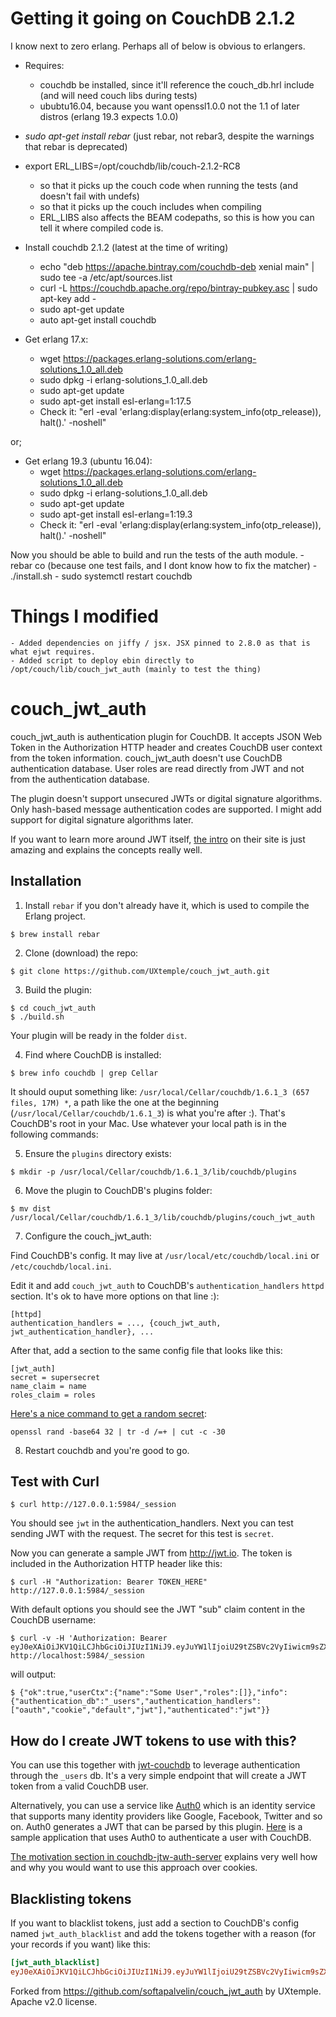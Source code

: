 # Getting it going on CouchDB 2.1.2

I know next to zero erlang. Perhaps all of below is obvious to erlangers.

- Requires:
    - couchdb be installed, since it'll reference the couch_db.hrl include (and will need couch libs during tests)
    - ububtu16.04, because you want openssl1.0.0 not the 1.1 of later distros (erlang 19.3 expects 1.0.0)

- *sudo apt-get install rebar* (just rebar, not rebar3, despite the warnings that rebar is deprecated)
- export ERL_LIBS=/opt/couchdb/lib/couch-2.1.2-RC8
    - so that it picks up the couch code when running the tests (and doesn't fail with undefs)
    - so that it picks up the couch includes when compiling
    - ERL_LIBS also affects the BEAM codepaths, so this is how you can tell it where compiled code is.

- Install couchdb 2.1.2 (latest at the time of writing)
    - echo "deb https://apache.bintray.com/couchdb-deb xenial main" | sudo tee -a /etc/apt/sources.list
    - curl -L https://couchdb.apache.org/repo/bintray-pubkey.asc | sudo apt-key add -
    - sudo apt-get update
    - auto apt-get install couchdb

- Get erlang 17.x:
    - wget https://packages.erlang-solutions.com/erlang-solutions_1.0_all.deb
    - sudo dpkg -i erlang-solutions_1.0_all.deb
    - sudo apt-get update
    - sudo apt-get install esl-erlang=1:17.5
    - Check it: "erl -eval 'erlang:display(erlang:system_info(otp_release)), halt().'  -noshell"

or;

- Get erlang 19.3 (ubuntu 16.04):
    - wget https://packages.erlang-solutions.com/erlang-solutions_1.0_all.deb
    - sudo dpkg -i erlang-solutions_1.0_all.deb
    - sudo apt-get update
    - sudo apt-get install esl-erlang=1:19.3
    - Check it: "erl -eval 'erlang:display(erlang:system_info(otp_release)), halt().'  -noshell"

Now you should be able to build and run the tests of the auth module.
    - rebar co (because one test fails, and I dont know how to fix the matcher)
    - ./install.sh
    - sudo systemctl restart couchdb

# Things I modified
    - Added dependencies on jiffy / jsx. JSX pinned to 2.8.0 as that is what ejwt requires.
    - Added script to deploy ebin directly to /opt/couch/lib/couch_jwt_auth (mainly to test the thing)


# couch_jwt_auth

couch_jwt_auth is authentication plugin for CouchDB. It accepts JSON Web Token in the Authorization
HTTP header and creates CouchDB user context from the token information. couch_jwt_auth doesn't use
CouchDB authentication database. User roles are read directly from JWT and not from the
authentication database.

The plugin doesn't support unsecured JWTs or digital signature algorithms. Only hash-based message
authentication codes are supported. I might add support for digital signature algorithms later. 

If you want to learn more around JWT itself, [the intro](https://jwt.io/introduction/) on their
site is just amazing and explains the concepts really well.

## Installation

1. Install `rebar` if you don't already have it, which is used to compile the Erlang project.
  ```
  $ brew install rebar
  ```

2. Clone (download) the repo:
  ```
  $ git clone https://github.com/UXtemple/couch_jwt_auth.git
  ```

3. Build the plugin:
  ```
  $ cd couch_jwt_auth
  $ ./build.sh
  ```

  Your plugin will be ready in the folder `dist`.

4. Find where CouchDB is installed:
  ```
  $ brew info couchdb | grep Cellar
  ```

  It should ouput something like: `/usr/local/Cellar/couchdb/1.6.1_3 (657 files, 17M) *`, a path like
  the one at the beginning (`/usr/local/Cellar/couchdb/1.6.1_3`) is what you're after :). That's
  CouchDB's root in your Mac. Use whatever your local path is in the following commands:

5. Ensure the `plugins` directory exists:
  ```
  $ mkdir -p /usr/local/Cellar/couchdb/1.6.1_3/lib/couchdb/plugins
  ```

6. Move the plugin to CouchDB's plugins folder:
  ```
  $ mv dist /usr/local/Cellar/couchdb/1.6.1_3/lib/couchdb/plugins/couch_jwt_auth
  ```

7. Configure the couch_jwt_auth:

  Find CouchDB's config. It may live at `/usr/local/etc/couchdb/local.ini` or
  `/etc/couchdb/local.ini`.

  Edit it and add `couch_jwt_auth` to CouchDB's `authentication_handlers` `httpd` section.
  It's ok to have more options on that line :):

  ```
  [httpd]
  authentication_handlers = ..., {couch_jwt_auth, jwt_authentication_handler}, ...
  ```

  After that, add a section to the same config file that looks like this:

  ```
  [jwt_auth]
  secret = supersecret
  name_claim = name
  roles_claim = roles
  ```

  [Here's a nice command to get a random
  secret](http://security.stackexchange.com/questions/81976/is-this-a-secure-way-to-generate-passwords-at-the-command-line):

  ```
  openssl rand -base64 32 | tr -d /=+ | cut -c -30
  ```

8. Restart couchdb and you're good to go.

## Test with Curl

```
$ curl http://127.0.0.1:5984/_session
```

You should see `jwt` in the authentication_handlers. Next
you can test sending JWT with the request. The secret for this test is `secret`.

Now you can generate a sample JWT from http://jwt.io. The token is included in the Authorization
HTTP header like this:

```
$ curl -H "Authorization: Bearer TOKEN_HERE" http://127.0.0.1:5984/_session
```

With default options you should see the JWT "sub" claim content in the CouchDB username:

```
$ curl -v -H 'Authorization: Bearer eyJ0eXAiOiJKV1QiLCJhbGciOiJIUzI1NiJ9.eyJuYW1lIjoiU29tZSBVc2VyIiwicm9sZXMiOltdfQ.v4QRSYnAOen_NMBzlMER_Jrkep0xEz2kL09KscALC_c' http://localhost:5984/_session
```

will output:

```
$ {"ok":true,"userCtx":{"name":"Some User","roles":[]},"info":{"authentication_db":"_users","authentication_handlers":["oauth","cookie","default","jwt"],"authenticated":"jwt"}}
```

## How do I create JWT tokens to use with this?

You can use this together with [jwt-couchdb](https://github.com/UXtemple/jwt-couchdb) to
leverage authentication through the `_users` db. It's a very simple endpoint that will create a JWT
token from a valid CouchDB user.

Alternatively, you can use a service like [Auth0](https://auth0.com/) which is an identity service
that supports many identity providers like Google, Facebook, Twitter and so on.
Auth0 generates a JWT that can be parsed by this plugin.
[Here](https://github.com/softapalvelin/getting-started-todo) is a sample application that uses
Auth0 to authenticate a user with CouchDB.

[The motivation section in
couchdb-jtw-auth-server](https://github.com/BeneathTheInk/couchdb-jwt-auth-server#motivation)
explains very well how and why you would want to use this approach over cookies.

## Blacklisting tokens

If you want to blacklist tokens, just add a section to CouchDB's config named `jwt_auth_blacklist`
and add the tokens together with a reason (for your records if you want) like this:

```ini
[jwt_auth_blacklist]
eyJ0eXAiOiJKV1QiLCJhbGciOiJIUzI1NiJ9.eyJuYW1lIjoiU29tZSBVc2VyIiwicm9sZXMiOltdfQ.v4QRSYnAOen_NMBzlMER_Jrkep0xEz2kL09KscALC_c = bad guy one
```

Forked from https://github.com/softapalvelin/couch_jwt_auth by UXtemple.
Apache v2.0 license.
